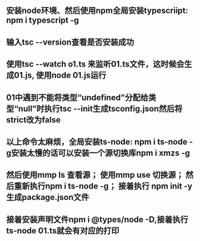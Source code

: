 ## 安装node环境、然后使用npm全局安装typescriipt: npm i typescript -g 

## 输入tsc --version查看是否安装成功

## 使用tsc --watch o1.ts 来监听01.ts文件，这时候会生成01.js, 使用node 01.js运行

## 01中遇到不能将类型“undefined”分配给类型“null”时执行tsc --init生成tsconfig.json然后将strict改为false

## 以上命令太麻烦，全局安装ts-node: npm i ts-node -g安装太慢的话可以安装一个源切换库npm i xmzs -g

## 然后使用mmp ls 查看源； 使用mmp use 切换源； 然后重新执行npm i ts-node -g； 接着执行 npm init -y生成package.json文件

## 接着安装声明文件npm i @types/node -D,接着执行ts-node 01.ts就会有对应的打印